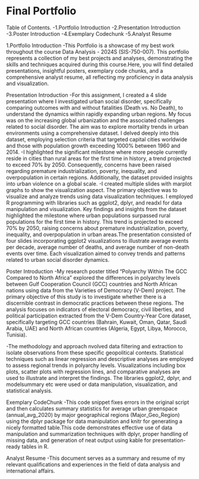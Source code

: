 # Final Portfolio
Table of Contents. -1.Portfolio Introduction -2.Presentation Introduction -3.Poster Introduction -4.Exemplary Codechunk -5.Analyst Resume

1.Portfolio Introduction -This Portfolio is a showcase of my best work throughout the course Data Analysis - 2024S (SIS-750-007). This portfolio represents a collection of my best projects and analyses, demonstrating the skills and techniques acquired during this course.Here, you will find detailed presentations, insightful posters, exemplary code chunks, and a comprehensive analyst resume, all reflecting my proficiency in data analysis and visualization.

Presentation Introduction -For this assignment, I created a 4 slide presentation where I investigated urban social disorder, specifically comparing outcomes with and without fatalities (Death vs. No Death), to understand the dynamics within rapidly expanding urban regions. My focus was on the increasing global urbanization and the associated challenges related to social disorder. The aim was to explore mortality trends in urban environments using a comprehensive dataset. I delved deeply into this dataset, employing selection criteria that targeted capital cities worldwide and those with population growth exceeding 1000% between 1960 and 2014. -I highlighted the significant milestone where more people currently reside in cities than rural areas for the first time in history, a trend projected to exceed 70% by 2050. Consequently, concerns have been raised regarding premature industrialization, poverty, inequality, and overpopulation in certain regions. Additionally, the dataset provided insights into urban violence on a global scale. -I created multiple slides with marplot graphs to show the visualization aspect. The primary objective was to visualize and analyze trends using data visualization techniques. I employed R programming with libraries such as ggplot2, dplyr, and readxl for data manipulation and visualization. Key findings and insights from the dataset highlighted the milestone where urban populations surpassed rural populations for the first time in history. This trend is projected to exceed 70% by 2050, raising concerns about premature industrialization, poverty, inequality, and overpopulation in urban areas.The presentation consisted of four slides incorporating ggplot2 visualizations to illustrate average events per decade, average number of deaths, and average number of non-death events over time. Each visualization aimed to convey trends and patterns related to urban social disorder dynamics.

Poster Introduction -My research poster titled “Polyarchy Within The GCC Compared to North Africa” explored the differences in polyarchy levels between Gulf Cooperation Council (GCC) countries and North African nations using data from the Varieties of Democracy (V-Dem) project. The primary objective of this study is to investigate whether there is a discernible contrast in democratic practices between these regions. The analysis focuses on indicators of electoral democracy, civil liberties, and political participation extracted from the V-Dem Country-Year Core dataset, specifically targeting GCC countries (Bahrain, Kuwait, Oman, Qatar, Saudi Arabia, UAE) and North African countries (Algeria, Egypt, Libya, Morocco, Tunisia).

-The methodology and approach nvolved data filtering and extraction to isolate observations from these specific geopolitical contexts. Statistical techniques such as linear regression and descriptive analyses are employed to assess regional trends in polyarchy levels. Visualizations including box plots, scatter plots with regression lines, and comparative analyses are used to illustrate and interpret the findings. The libraries ggplot2, dplyr, and modelsummary etc were used or data manipulation, visualization, and statistical analysis.

Exemplary CodeChunk -This code snippet fixes errors in the original script and then calculates summary statistics for average urban greenspace (annual_avg_2020) by major geographical regions (Major_Geo_Region) using the dplyr package for data manipulation and knitr for generating a nicely formatted table.This code demonstrates effective use of data manipulation and summarization techniques with dplyr, proper handling of missing data, and generation of neat output using kable for presentation-ready tables in R.

Analyst Resume -This document serves as a summary and resume of my relevant qualifications and experiences in the field of data analysis and international affairs.
